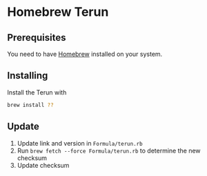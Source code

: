 # Homebrew Terun

## Prerequisites

You need to have [Homebrew](https://brew.sh/) installed on your system.

## Installing

Install the Terun with

```bash
brew install ??
```

## Update

1. Update link and version in `Formula/terun.rb`
2. Run `brew fetch --force Formula/terun.rb` to determine the new checksum
3. Update checksum
